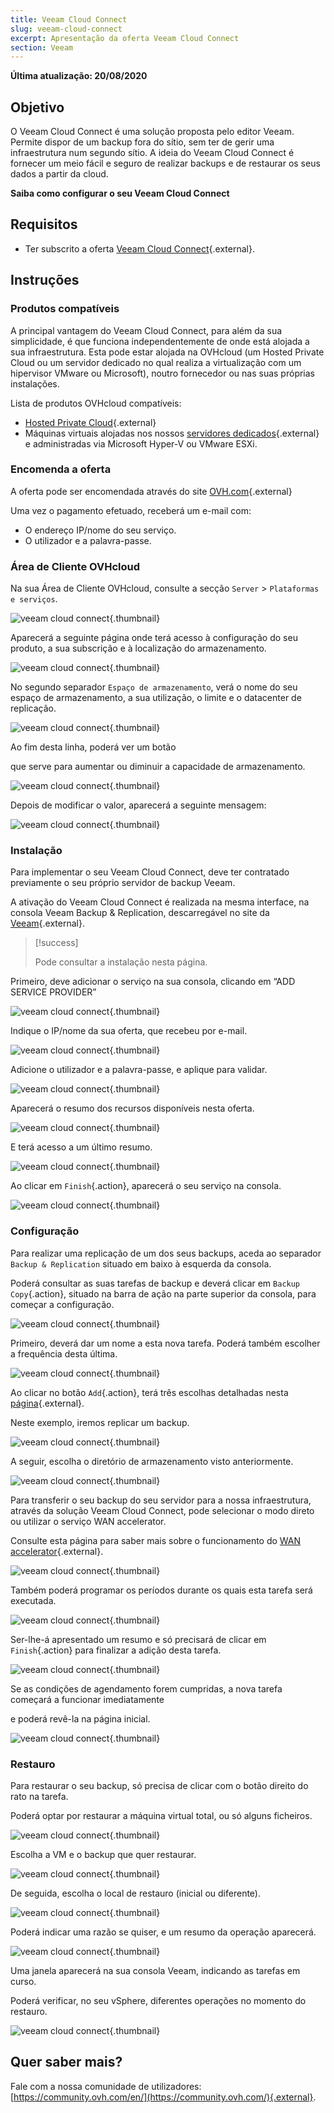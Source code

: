 ```yaml
---
title: Veeam Cloud Connect
slug: veeam-cloud-connect
excerpt: Apresentação da oferta Veeam Cloud Connect
section: Veeam
---
```


**Última atualização: 20/08/2020**

## Objetivo

O Veeam Cloud Connect é uma solução proposta pelo editor Veeam. Permite dispor de um backup fora do sítio, sem ter de gerir uma infraestrutura num segundo sítio. A ideia do Veeam Cloud Connect é fornecer um meio fácil e seguro de realizar backups e de restaurar os seus dados a partir da cloud.

**Saiba como configurar o seu Veeam Cloud Connect**

## Requisitos

- Ter subscrito a oferta [Veeam Cloud Connect](https://www.ovh.com/pt/storage-solutions/veeam-cloud-connect/){.external}.

## Instruções

### Produtos compatíveis

A principal vantagem do Veeam Cloud Connect, para além da sua simplicidade, é que funciona independentemente de onde está alojada a sua infraestrutura. Esta pode estar alojada na OVHcloud (um Hosted Private Cloud ou um servidor dedicado no qual realiza a virtualização com um hipervisor VMware ou Microsoft), noutro fornecedor ou nas suas próprias instalações.

Lista de produtos OVHcloud compatíveis:

- [Hosted Private Cloud](https://www.ovhcloud.com/pt/enterprise/products/hosted-private-cloud/){.external}
- Máquinas virtuais alojadas nos nossos [servidores dedicados](https://www.ovh.com/pt/servidores_dedicados/){.external} e administradas via Microsoft Hyper-V ou VMware ESXi.


### Encomenda a oferta

A oferta pode ser encomendada através do site [OVH.com](https://www.ovh.com/pt/storage-solutions/veeam-cloud-connect/){.external}

Uma vez o pagamento efetuado, receberá um e-mail com:

- O endereço IP/nome do seu serviço.
- O utilizador e a palavra-passe.


### Área de Cliente OVHcloud

Na sua Área de Cliente OVHcloud, consulte a secção `Server` > `Plataformas e serviços`.

![veeam cloud connect](images/veeam-cloud-connect-manager-start.png){.thumbnail}

Aparecerá a seguinte página onde terá acesso à configuração do seu produto, a sua subscrição e à localização do armazenamento.

![veeam cloud connect](images/veeam-cloud-connect-manager.png){.thumbnail}

No segundo separador `Espaço de armazenamento`, verá o nome do seu espaço de armazenamento, a sua utilização, o limite e o datacenter de replicação.


![veeam cloud connect](images/veeam-cloud-connect-manager-espace.png){.thumbnail}

Ao fim desta linha, poderá ver um botão

que serve para aumentar ou diminuir a capacidade de armazenamento.


![veeam cloud connect](images/veeam-cloud-connect-manager-modif-espace.png){.thumbnail}

Depois de modificar o valor, aparecerá a seguinte mensagem:


![veeam cloud connect](images/veeam-cloud-connect-manager-modif-espace-ok.png){.thumbnail}


### Instalação

Para implementar o seu Veeam Cloud Connect, deve ter contratado previamente o seu próprio servidor de backup Veeam.

A ativação do Veeam Cloud Connect é realizada na mesma interface, na consola Veeam Backup & Replication, descarregável no site da [Veeam](https://www.veeam.com/){.external}.


> \[!success]
>
> Pode consultar a instalação nesta página.
> 

Primeiro, deve adicionar o serviço na sua consola, clicando em “ADD SERVICE PROVIDER”


![veeam cloud connect](images/veeam-cloud-connect-add-provider.png){.thumbnail}

Indique o IP/nome da sua oferta, que recebeu por e-mail.


![veeam cloud connect](images/veeam-cloud-connect-add-provider-ip.png){.thumbnail}

Adicione o utilizador e a palavra-passe, e aplique para validar.


![veeam cloud connect](images/veeam-cloud-connect-add-provider-login.png){.thumbnail}

Aparecerá o resumo dos recursos disponíveis nesta oferta.


![veeam cloud connect](images/veeam-cloud-connect-add-provider-ressources.png){.thumbnail}

E terá acesso a um último resumo.


![veeam cloud connect](images/veeam-cloud-connect-add-provider-recap.png){.thumbnail}

Ao clicar em `Finish`{.action}, aparecerá o seu serviço na consola.


![veeam cloud connect](images/veeam-cloud-connect-add-provider-finish.png){.thumbnail}


### Configuração

Para realizar uma replicação de um dos seus backups, aceda ao separador `Backup & Replication` situado em baixo à esquerda da consola.

Poderá consultar as suas tarefas de backup e deverá clicar em `Backup Copy`{.action}, situado na barra de ação na parte superior da consola, para começar a configuração.


![veeam cloud connect](images/veeam-cloud-connect-replicat.png){.thumbnail}

Primeiro, deverá dar um nome a esta nova tarefa. Poderá também escolher a frequência desta última.


![veeam cloud connect](images/veeam-cloud-connect-replicat-name.png){.thumbnail}

Ao clicar no botão `Add`{.action}, terá três escolhas detalhadas nesta [página](https://helpcenter.veeam.com/docs/backup/vsphere/backup_copy_vms.html?ver=95){.external}.

Neste exemplo, iremos replicar um backup.


![veeam cloud connect](images/veeam-cloud-connect-replicat-select.png){.thumbnail}

A seguir, escolha o diretório de armazenamento visto anteriormente.


![veeam cloud connect](images/veeam-cloud-connect-replicat-target.png){.thumbnail}

Para transferir o seu backup do seu servidor para a nossa infraestrutura, através da solução Veeam Cloud Connect, pode selecionar o modo direto ou utilizar o serviço WAN accelerator.

Consulte esta página para saber mais sobre o funcionamento do [WAN accelerator](https://helpcenter.veeam.com/docs/backup/vsphere/wan_hiw.html?ver=95){.external}.


![veeam cloud connect](images/veeam-cloud-connect-replicat-data.png){.thumbnail}

Também poderá programar os períodos durante os quais esta tarefa será executada.


![veeam cloud connect](images/veeam-cloud-connect-replicat-schedule.png){.thumbnail}

Ser-lhe-á apresentado um resumo e só precisará de clicar em `Finish`{.action} para finalizar a adição desta tarefa.


![veeam cloud connect](images/veeam-cloud-connect-replicat-finish.png){.thumbnail}

Se as condições de agendamento forem cumpridas, a nova tarefa começará a funcionar imediatamente

e poderá revê-la na página inicial.


![veeam cloud connect](images/veeam-cloud-connect-replicat-cloud.png){.thumbnail}


### Restauro

Para restaurar o seu backup, só precisa de clicar com o botão direito do rato na tarefa.

Poderá optar por restaurar a máquina virtual total, ou só alguns ficheiros.


![veeam cloud connect](images/veeam-cloud-connect-restore.png){.thumbnail}

Escolha a VM e o backup que quer restaurar.


![veeam cloud connect](images/veeam-cloud-connect-restore-select.png){.thumbnail}

De seguida, escolha o local de restauro (inicial ou diferente).


![veeam cloud connect](images/veeam-cloud-connect-restore-mode.png){.thumbnail}

Poderá indicar uma razão se quiser, e um resumo da operação aparecerá.


![veeam cloud connect](images/veeam-cloud-connect-restore-resume.png){.thumbnail}

Uma janela aparecerá na sua consola Veeam, indicando as tarefas em curso.

Poderá verificar, no seu vSphere, diferentes operações no momento do restauro.


![veeam cloud connect](images/veeam-cloud-connect-restore-done.png){.thumbnail}

## Quer saber mais?

Fale com a nossa comunidade de utilizadores: [https://community.ovh.com/en/](https://community.ovh.com/){.external}.
